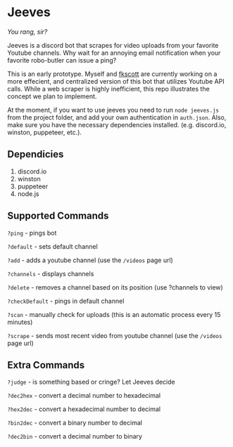 # Jeeves
*You rang, sir?*

Jeeves is a discord bot that scrapes for video uploads from your favorite Youtube channels. Why wait for an annoying email notification when your favorite robo-butler can issue a ping?

This is an early prototype. Myself and [fkscott](https://github.com/fkscott) are currently working on a more effecient, and centralized version of this bot that utilizes Youtube API calls. While a web scraper is highly inefficient, this repo illustrates the concept we plan to implement.

At the moment, if you want to use jeeves you need to run `node jeeves.js` from the project folder, and add your own authentication in `auth.json`. Also, make sure you have the necessary dependencies installed. (e.g. discord.io, winston, puppeteer, etc.). 

## Dependicies
1. discord.io
2. winston
3. puppeteer
4. node.js

## Supported Commands
`?ping` - pings bot

`?default` - sets default channel

`?add` - adds a youtube channel (use the `/videos` page url)

`?channels` - displays channels

`?delete` - removes a channel based on its position (use ?channels to view)

`?checkDefault` - pings in default channel

`?scan` - manually check for uploads (this is an automatic process every 15 minutes)

`?scrape` - sends most recent video from youtube channel (use the `/videos` page url)


## Extra Commands 
`?judge` - is something based or cringe? Let Jeeves decide

`?dec2hex` - convert a decimal number to hexadecimal

`?hex2dec` - convert a hexadecimal number to decimal

`?bin2dec` - convert a binary number to decimal

`?dec2bin` - convert a decimal number to binary
	
